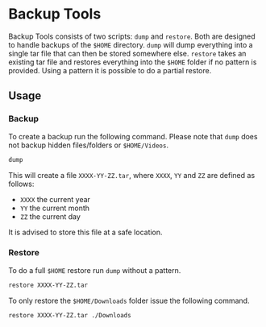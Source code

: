# Backup Tools
Backup Tools consists of two scripts: `dump` and `restore`.
Both are designed to handle backups of the `$HOME` directory.
`dump` will dump everything into a single tar file that can
then be stored somewhere else. `restore` takes an existing
tar file and restores everything into the `$HOME` folder if
no pattern is provided. Using a pattern it is possible to do
a partial restore.

## Usage

### Backup
To create a backup run the following command. Please note
that `dump` does not backup hidden files/folders or `$HOME/Videos`.
```sh
dump
```
This will create a file `XXXX-YY-ZZ.tar`, where `XXXX`, `YY`
and `ZZ` are defined as follows:
- `XXXX` the current year
- `YY` the current month
- `ZZ` the current day

It is advised to store this file at a safe location.

### Restore
To do a full `$HOME` restore run `dump` without a pattern.
```sh
restore XXXX-YY-ZZ.tar
```

To only restore the `$HOME/Downloads` folder issue the 
following command.
```sh
restore XXXX-YY-ZZ.tar ./Downloads
```
